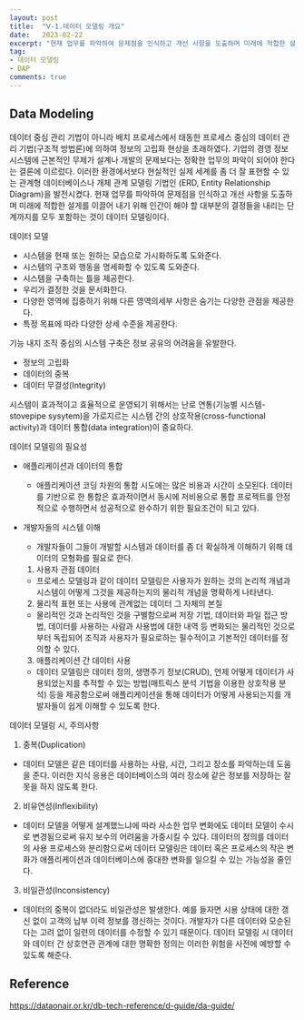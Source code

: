 ```yaml
---
layout: post
title:  "Ⅴ-1.데이터 모델링 개요"
date:   2023-02-22
excerpt: "현재 업무를 파악하여 문제점을 인식하고 개선 사항을 도출하며 미래에 적합한 설게를 이끌어 내기 위해 인간이 해야 할 대부분의 결정들을 내리는 단계까지를 모두 포함하는 것이 데이터 모델링이다."
tag:
- 데이터 모델링
- DAP
comments: true
---
```

## Data Modeling
 데이터 중심 관리 기법이 아니라 배치 프로세스에서 태동한 프로세스 중심의 데이터 관리 기법(구조적 방법론)에 의하여 정보의 고립화 현상을 초래하였다. 기업의 경영 정보시스템에 근본적인 무제가 설계나 개발의 문제보다는 정확한 업무의 파악이 되어야 한다는 결론에 이르렀다. 이러한 환경에서보다 현실적인 실제 세계를 좀 더 잘 표현할 수 있는 관계형 데이터베이스나 개체 관계 모델링 기법인 (ERD, Entity Relationship Diagram)을 발전시켰다.
 현재 업무를 파악하여 문제점을 인식하고 개선 사항을 도출하며 미래에 적합한 설게를 이끌어 내기 위해 인간이 해야 할 대부분의 결정들을 내리는 단계까지를 모두 포함하는 것이 데이터 모델링이다.

 데이터 모델
  * 시스템을 현재 또는 원하는 모습으로 가시화하도록 도와준다.
  * 시스템의 구조와 행동을 명세화할 수 있도록 도와준다.
  * 시스템을 구축하는 틀을 제공한다.
  * 우리가 결정한 것을 문서화한다.
  * 다양한 영역에 집중하기 위해 다른 영역의세부 사항은 숨기는 다양한 관점을 제공한다.
  * 특정 목표에 따라 다양한 상세 수준을 제공한다. 

기능 내지 조직 중심의 시스템 구축은 정보 공유의 어려움을 유발한다.
- 정보의 고립화
- 데이터의 중복
- 데이터 무결성(Integrity)

시스템이 효과적이고 효율적으로 운영되기 위해서는 난로 연통(기능별 시스템-stovepipe sysytem)을 가로지르는 시스템 간의 상호작용(cross-functional activity)과 데이터 통합(data integration)이 중요하다.

데이터 모델링의 필요성
* 애플리케이션과 데이터의 통합
  - 애플리케이션 코딩 차원의 통합 시도에는 많은 비용과 시간이 소모된다. 데이터를 기반으로 한 통합은 효과적이면서 동시에 저비용으로 통합 프로젝트를 안정적으로 수행하면서 성공적으로 완수하기 위한 필요조건이 되고 있다.

* 개발자들의 시스템 이해
  - 개발자들이 그들이 개발할 시스템과 데이터를 좀 더 확실하게 이해하기 위해 데이터의 모형화를 필요로 한다.
  1. 사용자 관점 데이터
    - 프로세스 모델링과 같이 데이터 모델링은 사용자가 원하는 것의 논리적 개념과 시스템이 어떻게 그것을 제공하는지의 물리적 개념을 명확하게 나타낸다.
  2. 물리적 표현 또는 사용에 관계없는 데이터 그 자체의 본질
    - 물리적인 것과 논리적인 것을 구별함으로써 저장 기법, 데이터와 파일 접근 방법, 데이터를 사용하는 사람과 사용법에 대한 내역 등 변화되는 물리적인 것으로부터 독립되어 조직과 사용자가 필요로하는 필수적이고 기본적인 데이터를 정의할 수 있다.
  3. 애플리케이션 간 데이터 사용
    - 데이터 모델링은 데이터 정의, 생명주기 정보(CRUD), 언제 어떻게 데이터가 사용되었는지를 추적할 수 있는 방법(매트릭스 분석 기법을 이용한 상호작용 분석) 등을 제공함으로써 애플리케이션을 통해 데이터가 어떻게 사용되는지를 개발자들이 쉽게 이해할 수 있도록 한다.

데이터 모델링 시, 주의사항
1. 중복(Duplication)
  - 데이터 모델은 같은 데이터를 사용하는 사람, 시간, 그리고 장소를 파악하는데 도움을 준다. 이러한 지식 응용은 데이터베이스의 여러 장소에 같은 정보를 저장하는 잘못을 하지 않도록 한다.
2. 비유연성(Inflexibility)
  - 데이터 모델을 어떻게 설계했느냐에 따라 사소한 업무 변화에도 데이터 모델이 수시로 변경됨으로써 유지 보수의 어려움을 가중시킬 수 있다. 데이터의 정의를 데이터의 사용 프로세스와 분리함으로써 데이터 모델링은 데이터 혹은 프로세스의 작은 변화가 애플리케이션과 데이터베이스에 중대한 변화를 일으킬 수 있는 가능성을 줄인다.
3. 비일관성(Inconsistency) 
  - 데이터의 중복이 없더라도 비일관성은 발생한다. 예를 들자면 시용 상태에 대한 갱신 없이 고객의 납부 이력 정보를 갱신하는 것이다. 개발자가 다른 데이터와 모순된다는 고려 없이 일련의 데이터를 수정할 수 있기 때문이다. 데이터 모델링 시 데이터와 데이터 간 상호연관 관계에 대한 명확한 정의는 이러한 위험을 사전에 예방할 수 있도록 해준다. 


## Reference
https://dataonair.or.kr/db-tech-reference/d-guide/da-guide/

<!-- Reference

## HTML Elements

Below is just about everything you'll need to style in the theme. Check the source code to see the many embedded elements within paragraphs.

# Heading 1

## Heading 2

### Heading 3

#### Heading 4

##### Heading 5

###### Heading 6

### Body text

Lorem ipsum dolor sit amet, test link adipiscing elit. **This is strong**. Nullam dignissim convallis est. Quisque aliquam.

![Smithsonian Image](https://mmistakes.github.io/minimal-mistakes/images/3953273590_704e3899d5_m.jpg)
{: .image-right}

*This is emphasized*. Donec faucibus. Nunc iaculis suscipit dui. 53 = 125. Water is H2O. Nam sit amet sem. Aliquam libero nisi, imperdiet at, tincidunt nec, gravida vehicula, nisl. The New York Times (That’s a citation). Underline.Maecenas ornare tortor. Donec sed tellus eget sapien fringilla nonummy. Mauris a ante. Suspendisse quam sem, consequat at, commodo vitae, feugiat in, nunc. Morbi imperdiet augue quis tellus.

HTML and CSS are our tools. Mauris a ante. Suspendisse quam sem, consequat at, commodo vitae, feugiat in, nunc. Morbi imperdiet augue quis tellus. Praesent mattis, massa quis luctus fermentum, turpis mi volutpat justo, eu volutpat enim diam eget metus.

### Blockquotes

> Lorem ipsum dolor sit amet, test link adipiscing elit. Nullam dignissim convallis est. Quisque aliquam.

## List Types

### Ordered Lists

1. Item one
   1. sub item one
   2. sub item two
   3. sub item three
2. Item two

### Unordered Lists

* Item one
* Item two
* Item three

## Tables

| Header1 | Header2 | Header3 |
|:--------|:-------:|--------:|
| cell1   | cell2   | cell3   |
| cell4   | cell5   | cell6   |
|----
| cell1   | cell2   | cell3   |
| cell4   | cell5   | cell6   |
|=====
| Foot1   | Foot2   | Foot3
{: rules="groups"}

## Code Snippets

{% highlight css %}
#container {
  float: left;
  margin: 0 -240px 0 0;
  width: 100%;
}
{% endhighlight %}

## Buttons

Make any link standout more when applying the `.btn` class.

{% highlight html %}
<a href="#" class="btn btn-success">Success Button</a>
{% endhighlight %}

<div markdown="0"><a href="#" class="btn">Primary Button</a></div>
<div markdown="0"><a href="#" class="btn btn-success">Success Button</a></div>
<div markdown="0"><a href="#" class="btn btn-warning">Warning Button</a></div>
<div markdown="0"><a href="#" class="btn btn-danger">Danger Button</a></div>
<div markdown="0"><a href="#" class="btn btn-info">Info Button</a></div>

## KBD

You can also use `<kbd>` tag for keyboard buttons.

{% highlight html %}
<kbd>W</kbd><kbd>A</kbd><kbd>S</kbd><kbd>D</kbd>
{% endhighlight %}

Press <kbd>W</kbd><kbd>A</kbd><kbd>S</kbd><kbd>D</kbd> to move your car. **Midtown Maddness!!**

## Notices

**Watch out!** You can also add notices by appending `{: .notice}` to a paragraph.
{: .notice} -->
